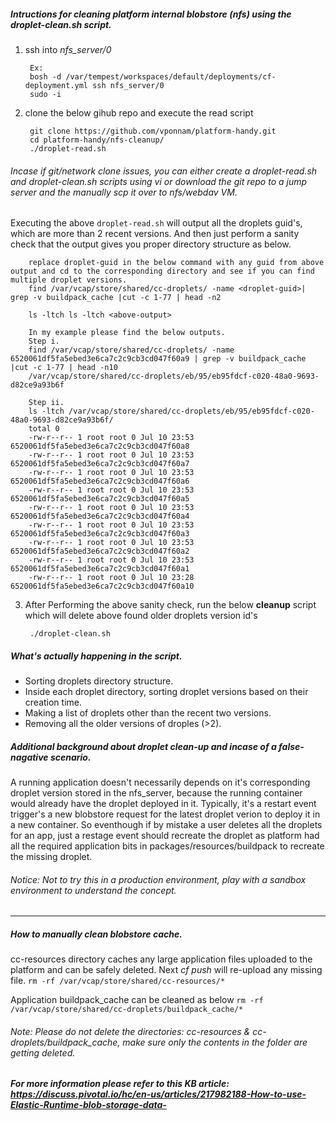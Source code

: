 ##### Intructions for cleaning platform internal blobstore (nfs) using the *droplet-clean.sh* script.

1. ssh into *nfs_server/0*

		Ex:
		bosh -d /var/tempest/workspaces/default/deployments/cf-deployment.yml ssh nfs_server/0
		sudo -i
	
2. clone the below gihub repo and execute the read script

		git clone https://github.com/vponnam/platform-handy.git
		cd platform-handy/nfs-cleanup/
		./droplet-read.sh
		
###### Incase if git/network clone issues, you can either create a droplet-read.sh and droplet-clean.sh scripts using vi or download the git repo to a jump server and the manually scp it over to nfs/webdav VM.
		
Executing the above `droplet-read.sh` will output all the droplets guid's, which are more than 2 recent versions. And then just perform a sanity check that the output gives you proper directory structure as below.

		replace droplet-guid in the below command with any guid from above output and cd to the corresponding directory and see if you can find multiple droplet versions.
		find /var/vcap/store/shared/cc-droplets/ -name <droplet-guid>| grep -v buildpack_cache |cut -c 1-77 | head -n2
		
		ls -ltch ls -ltch <above-output>
		
		In my example please find the below outputs.
		Step i.
		find /var/vcap/store/shared/cc-droplets/ -name 6520061df5fa5ebed3e6ca7c2c9cb3cd047f60a9 | grep -v buildpack_cache |cut -c 1-77 | head -n10
		/var/vcap/store/shared/cc-droplets/eb/95/eb95fdcf-c020-48a0-9693-d82ce9a93b6f
		
		Step ii.
		ls -ltch /var/vcap/store/shared/cc-droplets/eb/95/eb95fdcf-c020-48a0-9693-d82ce9a93b6f/
		total 0
		-rw-r--r-- 1 root root 0 Jul 10 23:53 6520061df5fa5ebed3e6ca7c2c9cb3cd047f60a8
		-rw-r--r-- 1 root root 0 Jul 10 23:53 6520061df5fa5ebed3e6ca7c2c9cb3cd047f60a7
		-rw-r--r-- 1 root root 0 Jul 10 23:53 6520061df5fa5ebed3e6ca7c2c9cb3cd047f60a6
		-rw-r--r-- 1 root root 0 Jul 10 23:53 6520061df5fa5ebed3e6ca7c2c9cb3cd047f60a5
		-rw-r--r-- 1 root root 0 Jul 10 23:53 6520061df5fa5ebed3e6ca7c2c9cb3cd047f60a4
		-rw-r--r-- 1 root root 0 Jul 10 23:53 6520061df5fa5ebed3e6ca7c2c9cb3cd047f60a3
		-rw-r--r-- 1 root root 0 Jul 10 23:53 6520061df5fa5ebed3e6ca7c2c9cb3cd047f60a2
		-rw-r--r-- 1 root root 0 Jul 10 23:53 6520061df5fa5ebed3e6ca7c2c9cb3cd047f60a1
		-rw-r--r-- 1 root root 0 Jul 10 23:28 6520061df5fa5ebed3e6ca7c2c9cb3cd047f60a10
		
		
3. After Performing the above sanity check, run the below **cleanup** script which will delete above found older droplets version id's

		./droplet-clean.sh
	
##### What's actually happening in the script.

+ Sorting droplets directory structure.
+ Inside each droplet directory, sorting droplet versions based on their creation time.
+ Making a list of droplets other than the recent two versions.
+ Removing all the older versions of droples (>2).

##### Additional background about droplet clean-up and incase of a false-nagative scenario.

A running application doesn't necessarily depends on it's corresponding droplet version stored in the nfs_server, because the running container would already have the droplet deployed in it. Typically, it's a restart event trigger's a new blobstore request for the latest droplet verion to deploy it in a new container. So eventhough if by mistake a user deletes all the droplets for an app, just a restage event should recreate the droplet as platform had all the required application bits in packages/resources/buildpack to recreate the missing droplet.

###### Notice: Not to try this in a production environment, play with a sandbox environment to understand the concept.

---
##### How to manually clean blobstore cache.

cc-resources directory caches any large application files uploaded to the platform and can be safely deleted. Next *cf push* will re-upload any missing file.
`rm -rf /var/vcap/store/shared/cc-resources/*`

Application buildpack_cache can be cleaned as below
`rm -rf /var/vcap/store/shared/cc-droplets/buildpack_cache/*`

###### Note: Please do not delete the directories:  *cc-resources & cc-droplets/buildpack_cache*,  make sure only the contents in the folder are getting deleted.

##### For more information please refer to this KB article: https://discuss.pivotal.io/hc/en-us/articles/217982188-How-to-use-Elastic-Runtime-blob-storage-data-